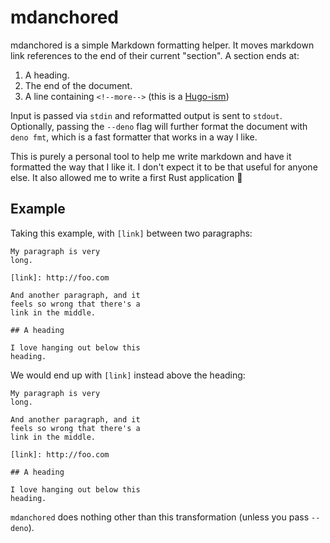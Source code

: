 # mdanchored

mdanchored is a simple Markdown formatting helper. It moves markdown link
references to the end of their current "section". A section ends at:

1. A heading.
1. The end of the document.
1. A line containing `<!--more-->` (this is a [Hugo-ism])

Input is passed via `stdin` and reformatted output is sent to `stdout`.
Optionally, passing the `--deno` flag will further format the document with
`deno fmt`, which is a fast formatter that works in a way I like.

This is purely a personal tool to help me write markdown and have it formatted
the way that I like it. I don't expect it to be that useful for anyone else. It
also allowed me to write a first Rust application 🎉

[Hugo-ism]: https://gohugo.io/content-management/summaries/#manual-summary-splitting

## Example

Taking this example, with `[link]` between two paragraphs:

```
My paragraph is very
long.

[link]: http://foo.com

And another paragraph, and it
feels so wrong that there's a
link in the middle.

## A heading

I love hanging out below this
heading.
```

We would end up with `[link]` instead above the heading:

```
My paragraph is very
long.

And another paragraph, and it
feels so wrong that there's a
link in the middle.

[link]: http://foo.com

## A heading

I love hanging out below this
heading.
```

`mdanchored` does nothing other than this transformation (unless you pass
`--deno`).
